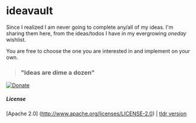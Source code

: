 ideavault
=========

Since I realized I am never going to complete any/all of my ideas. I'm sharing them here, from the ideas/todos 
I have in my evergrowing _oneday_ wishlist. 

You are free to choose the one you are interested in and implement on your own. 


> ### "Ideas are dime a dozen"

[![Donate](https://img.shields.io/badge/Donate-PayPal-green.svg)](https://www.paypal.me/palaniraja)


##### License

[Apache 2.0] (http://www.apache.org/licenses/LICENSE-2.0) | [tldr version](http://www.tldrlegal.com/license/apache-license-2.0-%28apache-2.0%29)




